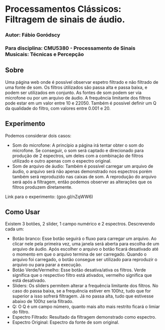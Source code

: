 # Processamentos Clássicos: Filtragem de sinais de áudio.
### Autor: Fábio Goródscy
### Para disciplina: CMU5380 - Processamento de Sinais Musicais: Técnicas e Percepção

## Sobre
Uma página web onde é possível observar espetro filtrado e não filtrado de uma fonte de som. Os filtros útilizados são passa alta e passa baixa, e podem ser utilizados em conjunto. As fontes de som podem ser via microfone ou por um arquivo de áudio. A frequência limitante dos filtros pode estar em um valor entre 10 e 22050. Também é possível definir um Q da qualidade do filtro, com valores entre 0.001 e 20.

## Experimento
Podemos considerar dois casos:
* Som do microfone: A princípio a página irá tentar obter o som do microfone. Se conseguir, o som será captado e direcionado para produção de 2 espectros, um deles com a combinação de filtros utilizado e outro apenas com o espectro original. 
* Som de arquivo de áudio: Também é possível carregar um arquivo de áudio, o arquivo será não apenas demonstrado nos espectros porém também será reproduzido nas caixas de som. A reprodução do arquivo será após a filtragem, então podemos observer as alterações que os filtros produzem diretamente.

Link para o experimento: (goo.gl/nZqWW6)
## Como Usar
Existem 3 botões, 2 slider, 1 campo numérico e 2 espectros. Descrevendo cada um:
* Botão branco: Esse botão seguirá o fluxo para carregar um arquivo. Ao clicar nele pela primeira vez, uma janela será aberta para escolha de um arquivo de áudio. Após escolher o arquivo o botão ficará desativado até o momento em que o arquivo termina de ser carregado. Quando o arquivo foi carregado, o botão consegue ser utilizado para reproduzir o arquivo ou para parar a execução.
* Botão Verde/Vermelho: Esse botão desativa/ativa os filtros. Verde significa que o respectivo filtro está ativados, vermelho significa que está desativado.
* Sliders: Os sliders permitem alterar a frequência limitante dos filtros. No caso do passa baixa, se a frequência estiver em 100hz, tudo que for superior a isso sofrerá filtragem. Já no passa alta, tudo que estivesse abaixo de 100hz seria filtrado.
* Q: O Q é um campo número, quanto mais alto mais restrito ficará o limiar do filtro.
* Espectro Filtrado: Resultado da filtragem demonstrado como espectro.
* Espectro Original: Espectro da fonte de som original.
